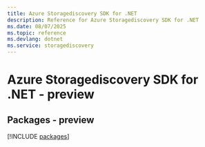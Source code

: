 ```yaml
---
title: Azure Storagediscovery SDK for .NET
description: Reference for Azure Storagediscovery SDK for .NET
ms.date: 08/07/2025
ms.topic: reference
ms.devlang: dotnet
ms.service: storagediscovery
---
```

# Azure Storagediscovery SDK for .NET - preview
## Packages - preview
[!INCLUDE [packages](storagediscovery-index.md)]
